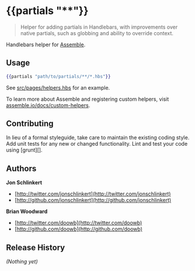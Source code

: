 # {{partials "**"}}

> Helper for adding partials in Handlebars, with improvements over native partials, such as globbing and ability to override context.

Handlebars helper for [Assemble](http://assemble.io).


## Usage

```handlebars
{{partials "path/to/partials/**/*.hbs"}}
```

See [src/pages/helpers.hbs](src/pages/helpers.hbs) for an example.

To learn more about Assemble and registering custom helpers, visit [assemble.io/docs/custom-helpers](http://assemble.io/docs/Custom-Helpers.html).

## Contributing
In lieu of a formal styleguide, take care to maintain the existing coding style. Add unit tests for any new or changed functionality. Lint and test your code using [grunt][].

## Authors

**Jon Schlinkert**

+ [http://twitter.com/jonschlinkert](http://twitter.com/jonschlinkert)
+ [http://github.com/jonschlinkert](http://github.com/jonschlinkert)

**Brian Woodward**

+ [http://twitter.com/doowb](http://twitter.com/doowb)
+ [http://github.com/doowb](http://github.com/doowb)

## Release History
_(Nothing yet)_